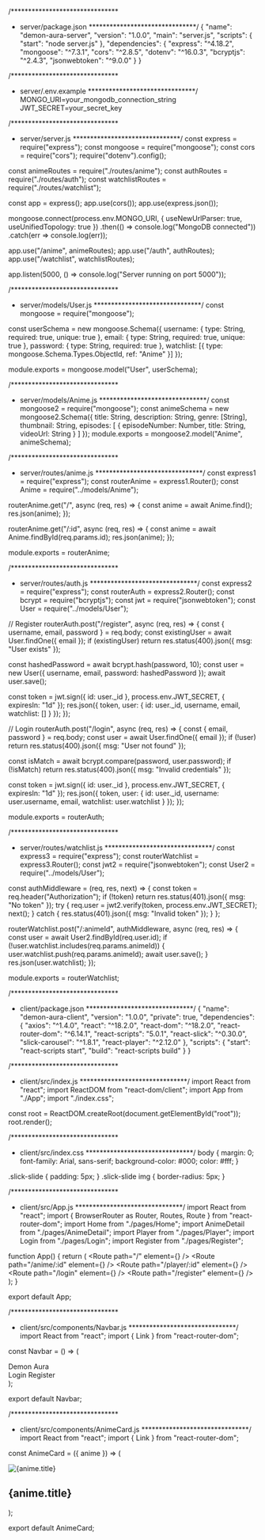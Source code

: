 /*******************************
 * server/package.json
 *******************************/
{
  "name": "demon-aura-server",
  "version": "1.0.0",
  "main": "server.js",
  "scripts": { "start": "node server.js" },
  "dependencies": {
    "express": "^4.18.2",
    "mongoose": "^7.3.1",
    "cors": "^2.8.5",
    "dotenv": "^16.0.3",
    "bcryptjs": "^2.4.3",
    "jsonwebtoken": "^9.0.0"
  }
}

/*******************************
 * server/.env.example
 *******************************/
MONGO_URI=your_mongodb_connection_string
JWT_SECRET=your_secret_key

/*******************************
 * server/server.js
 *******************************/
const express = require("express");
const mongoose = require("mongoose");
const cors = require("cors");
require("dotenv").config();

const animeRoutes = require("./routes/anime");
const authRoutes = require("./routes/auth");
const watchlistRoutes = require("./routes/watchlist");

const app = express();
app.use(cors());
app.use(express.json());

mongoose.connect(process.env.MONGO_URI, { useNewUrlParser: true, useUnifiedTopology: true })
  .then(() => console.log("MongoDB connected"))
  .catch(err => console.log(err));

app.use("/anime", animeRoutes);
app.use("/auth", authRoutes);
app.use("/watchlist", watchlistRoutes);

app.listen(5000, () => console.log("Server running on port 5000"));

/*******************************
 * server/models/User.js
 *******************************/
const mongoose = require("mongoose");

const userSchema = new mongoose.Schema({
  username: { type: String, required: true, unique: true },
  email: { type: String, required: true, unique: true },
  password: { type: String, required: true },
  watchlist: [{ type: mongoose.Schema.Types.ObjectId, ref: "Anime" }]
});

module.exports = mongoose.model("User", userSchema);

/*******************************
 * server/models/Anime.js
 *******************************/
const mongoose2 = require("mongoose");
const animeSchema = new mongoose2.Schema({
  title: String,
  description: String,
  genre: [String],
  thumbnail: String,
  episodes: [
    { episodeNumber: Number, title: String, videoUrl: String }
  ]
});
module.exports = mongoose2.model("Anime", animeSchema);

/*******************************
 * server/routes/anime.js
 *******************************/
const express1 = require("express");
const routerAnime = express1.Router();
const Anime = require("../models/Anime");

routerAnime.get("/", async (req, res) => {
  const anime = await Anime.find();
  res.json(anime);
});

routerAnime.get("/:id", async (req, res) => {
  const anime = await Anime.findById(req.params.id);
  res.json(anime);
});

module.exports = routerAnime;

/*******************************
 * server/routes/auth.js
 *******************************/
const express2 = require("express");
const routerAuth = express2.Router();
const bcrypt = require("bcryptjs");
const jwt = require("jsonwebtoken");
const User = require("../models/User");

// Register
routerAuth.post("/register", async (req, res) => {
  const { username, email, password } = req.body;
  const existingUser = await User.findOne({ email });
  if (existingUser) return res.status(400).json({ msg: "User exists" });

  const hashedPassword = await bcrypt.hash(password, 10);
  const user = new User({ username, email, password: hashedPassword });
  await user.save();

  const token = jwt.sign({ id: user._id }, process.env.JWT_SECRET, { expiresIn: "1d" });
  res.json({ token, user: { id: user._id, username, email, watchlist: [] } });
});

// Login
routerAuth.post("/login", async (req, res) => {
  const { email, password } = req.body;
  const user = await User.findOne({ email });
  if (!user) return res.status(400).json({ msg: "User not found" });

  const isMatch = await bcrypt.compare(password, user.password);
  if (!isMatch) return res.status(400).json({ msg: "Invalid credentials" });

  const token = jwt.sign({ id: user._id }, process.env.JWT_SECRET, { expiresIn: "1d" });
  res.json({ token, user: { id: user._id, username: user.username, email, watchlist: user.watchlist } });
});

module.exports = routerAuth;

/*******************************
 * server/routes/watchlist.js
 *******************************/
const express3 = require("express");
const routerWatchlist = express3.Router();
const jwt2 = require("jsonwebtoken");
const User2 = require("../models/User");

const authMiddleware = (req, res, next) => {
  const token = req.header("Authorization");
  if (!token) return res.status(401).json({ msg: "No token" });
  try {
    req.user = jwt2.verify(token, process.env.JWT_SECRET);
    next();
  } catch {
    res.status(401).json({ msg: "Invalid token" });
  }
};

routerWatchlist.post("/:animeId", authMiddleware, async (req, res) => {
  const user = await User2.findById(req.user.id);
  if (!user.watchlist.includes(req.params.animeId)) {
    user.watchlist.push(req.params.animeId);
    await user.save();
  }
  res.json(user.watchlist);
});

module.exports = routerWatchlist;

/*******************************
 * client/package.json
 *******************************/
{
  "name": "demon-aura-client",
  "version": "1.0.0",
  "private": true,
  "dependencies": {
    "axios": "^1.4.0",
    "react": "^18.2.0",
    "react-dom": "^18.2.0",
    "react-router-dom": "^6.14.1",
    "react-scripts": "5.0.1",
    "react-slick": "^0.30.0",
    "slick-carousel": "^1.8.1",
    "react-player": "^2.12.0"
  },
  "scripts": {
    "start": "react-scripts start",
    "build": "react-scripts build"
  }
}

/*******************************
 * client/src/index.js
 *******************************/
import React from "react";
import ReactDOM from "react-dom/client";
import App from "./App";
import "./index.css";

const root = ReactDOM.createRoot(document.getElementById("root"));
root.render(<App />);

/*******************************
 * client/src/index.css
 *******************************/
body {
  margin: 0;
  font-family: Arial, sans-serif;
  background-color: #000;
  color: #fff;
}

.slick-slide { padding: 5px; }
.slick-slide img { border-radius: 5px; }

/*******************************
 * client/src/App.js
 *******************************/
import React from "react";
import { BrowserRouter as Router, Routes, Route } from "react-router-dom";
import Home from "./pages/Home";
import AnimeDetail from "./pages/AnimeDetail";
import Player from "./pages/Player";
import Login from "./pages/Login";
import Register from "./pages/Register";

function App() {
  return (
    <Router>
      <Routes>
        <Route path="/" element={<Home />} />
        <Route path="/anime/:id" element={<AnimeDetail />} />
        <Route path="/player/:id" element={<Player />} />
        <Route path="/login" element={<Login />} />
        <Route path="/register" element={<Register />} />
      </Routes>
    </Router>
  );
}

export default App;

/*******************************
 * client/src/components/Navbar.js
 *******************************/
import React from "react";
import { Link } from "react-router-dom";

const Navbar = () => (
  <div className="bg-black text-white flex justify-between items-center p-4 fixed w-full z-50">
    <Link to="/" className="text-2xl font-bold">Demon Aura</Link>
    <div>
      <Link to="/login" className="mr-4 hover:text-red-500 transition">Login</Link>
      <Link to="/register" className="hover:text-red-500 transition">Register</Link>
    </div>
  </div>
);

export default Navbar;

/*******************************
 * client/src/components/AnimeCard.js
 *******************************/
import React from "react";
import { Link } from "react-router-dom";

const AnimeCard = ({ anime }) => (
  <Link to={`/anime/${anime._id}`}>
    <div className="bg-gray-900 rounded-lg overflow-hidden hover:scale-105 transition transform">
      <img src={anime.thumbnail} alt={anime.title} className="w-full h-48 object-cover"/>
      <div className="p-2">
        <h2 className="text-white font-bold">{anime.title}</h2>
      </div>
    </div>
  </Link>
);

export default AnimeCard;
